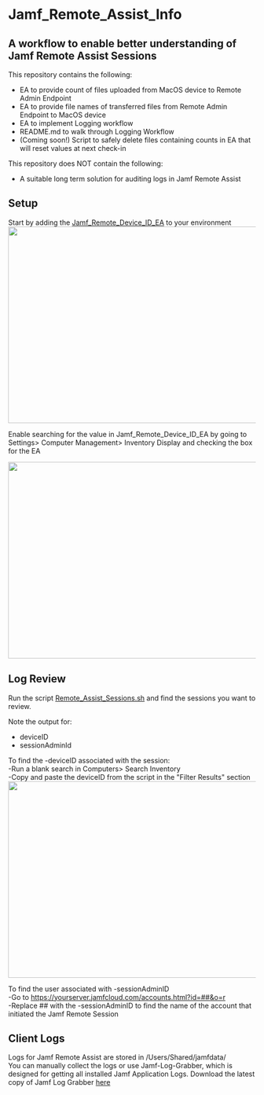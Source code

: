 # Jamf_Remote_Assist_Info
## A workflow to enable better understanding of Jamf Remote Assist Sessions 

This repository contains the following:
- EA to provide count of files uploaded from MacOS device to Remote Admin Endpoint
- EA to provide file names of transferred files from Remote Admin Endpoint to MacOS device
- EA to implement Logging workflow
- README.md to walk through Logging Workflow
- (Coming soon!) Script to safely delete files containing counts in EA that will reset values at next check-in

This repository does NOT contain the following:
- A suitable long term solution for auditing logs in Jamf Remote Assist

## Setup
Start by adding the [Jamf_Remote_Device_ID_EA](https://github.com/zpropheter/Jamf_Remote_Assist_Info/blob/main/Jamf_Remote_Device_ID_EA) to your environment \
<img src="https://i.imgur.com/EdXgLui.png" width="800" height="400" />

Enable searching for the value in Jamf_Remote_Device_ID_EA by going to Settings> Computer Management> Inventory Display and checking the box for the EA 

<img src="https://i.imgur.com/yaC50Lv.png" width="800" height="400" />

## Log Review
Run the script [Remote_Assist_Sessions.sh](https://github.com/zpropheter/Jamf_Remote_Assist_Info/blob/main/Remote_Assist_Sessions.sh) and find the sessions you want to review.

Note the output for:
- deviceID
- sessionAdminId

To find the -deviceID associated with the session: \
-Run a blank search in Computers> Search Inventory \
-Copy and paste the deviceID from the script in the "Filter Results" section \
<img src="https://i.imgur.com/ztNcmY2.png" width="800" height="400" />

To find the user associated with -sessionAdminID \
-Go to https://yourserver.jamfcloud.com/accounts.html?id=##&o=r \
-Replace ## with the -sessionAdminID to find the name of the account that initiated the Jamf Remote Session 

## Client Logs
Logs for Jamf Remote Assist are stored in /Users/Shared/jamfdata/ \
You can manually collect the logs or use Jamf-Log-Grabber, which is designed for getting all installed Jamf Application Logs.
Download the latest copy of Jamf Log Grabber [here](https://github.com/zpropheter/Jamf-Log-Grabber/tree/main)
